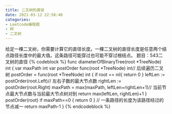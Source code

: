 ```yaml
---
title: 二叉树的直径
date: 2021-03-12 22:58:40
categories: 
- Leetcode编程题
- 树
- 二叉树
---
```

给定一棵二叉树，你需要计算它的直径长度。一棵二叉树的直径长度是任意两个结点路径长度中的最大值。这条路径可能穿过也可能不穿过根结点。
题目：543二叉树的直径
{% codeblock  %}
func diameterOfBinaryTree(root *TreeNode) int {
	var maxPath int
	var postOrder func(root *TreeNode) int// 后续遍历二叉树
	postOrder = func(root *TreeNode) int {
		if root == nil{
			return 0
		}
		leftLen := postOrder(root.Left)// 左右子数的最大节点数
		rightLen := postOrder(root.Right)
		maxPath = max(maxPath, leftLen+rightLen+1)// 当前节点最大节点数与当前最大节点树对别
		return max(leftLen, rightLen)+1
	}
	postOrder(root)
    if maxPath==0 {
		return 0
	}
	// 一条路径的长度为该路径经过的节点减一
	return maxPath-1
}
{% endcodeblock %}
